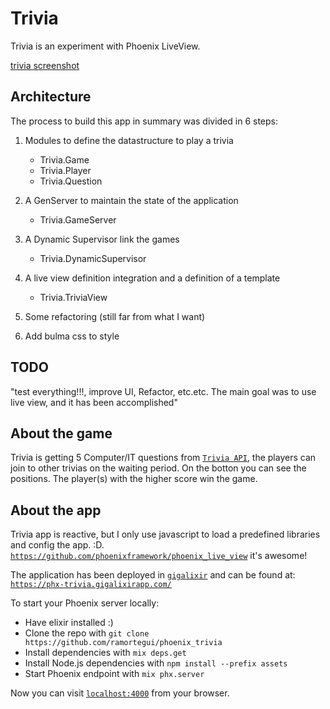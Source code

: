 # Trivia

Trivia is an experiment with Phoenix LiveView.

[trivia screenshot](assets/static/images/phx-trivia.png)

## Architecture

The process to build this app in summary was divided in 6 steps:

1. Modules to define the datastructure to play a trivia
   - Trivia.Game
   - Trivia.Player
   - Trivia.Question 
   
1. A GenServer to maintain the state of the application
   - Trivia.GameServer
   
1. A Dynamic Supervisor link the games
   - Trivia.DynamicSupervisor
1. A live view definition integration and a definition of a template
   - Trivia.TriviaView
1. Some refactoring (still far from what I want)

1. Add bulma css to style 

## TODO

"test everything!!!, improve UI, Refactor, etc.etc.  The main goal was to use live view, and it has been  accomplished"

## About the game

Trivia is getting 5 Computer/IT questions from [`Trivia API`](https://opentdb.com/api_config.php),
the players can join to other trivias on the waiting period.
On the botton you can see the positions.  The player(s) with the higher score
win the game.

## About the app


Trivia app is reactive, but I only use javascript to load a predefined libraries and config the app. :D.  [`https://github.com/phoenixframework/phoenix_live_view`](https://github.com/phoenixframework/phoenix_live_view) it's awesome!

The application has been deployed in [`gigalixir`](https://www.gigalixir.com/) and can be
found at: [`https://phx-trivia.gigalixirapp.com/`](https://phx-trivia.gigalixirapp.com/)

To start your Phoenix server locally:

  * Have elixir installed :)
  * Clone the repo with `git clone https://github.com/ramortegui/phoenix_trivia`
  * Install dependencies with `mix deps.get`
  * Install Node.js dependencies with `npm install --prefix assets`
  * Start Phoenix endpoint with `mix phx.server`

Now you can visit [`localhost:4000`](http://localhost:4000) from your browser.
